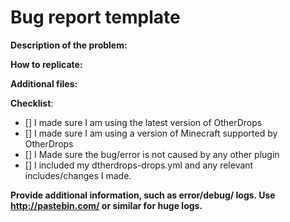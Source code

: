 # Bug report template 
<!--- In order to create a valid issue report you have to follow this template. -->
<!--- Incomplete reports might not get resolved. -->
<!--- You may remove it if you are posting a feature request. -->

**Description of the problem:** 


**How to replicate:** 
<!--- If you can reproduce the issue please tell us as detailed as possible step by step how to do that -->

**Additional files:** 
<!--- If you have made modifications to your config, drops file, or the includes, please include them here -->

**Checklist**:
<!-- Make sure you have completed the following steps (put an "X" between of brackets): -->
- [] I made sure I am using the latest version of OtherDrops
- [] I made sure I am using a version of Minecraft supported by OtherDrops
- [] I Made sure the bug/error is not caused by any other plugin
- [] I included my dtherdrops-drops.yml and any relevant includes/changes I made.

**Provide additional information, such as error/debug/ logs. Use http://pastebin.com/ or similar for huge logs.**

